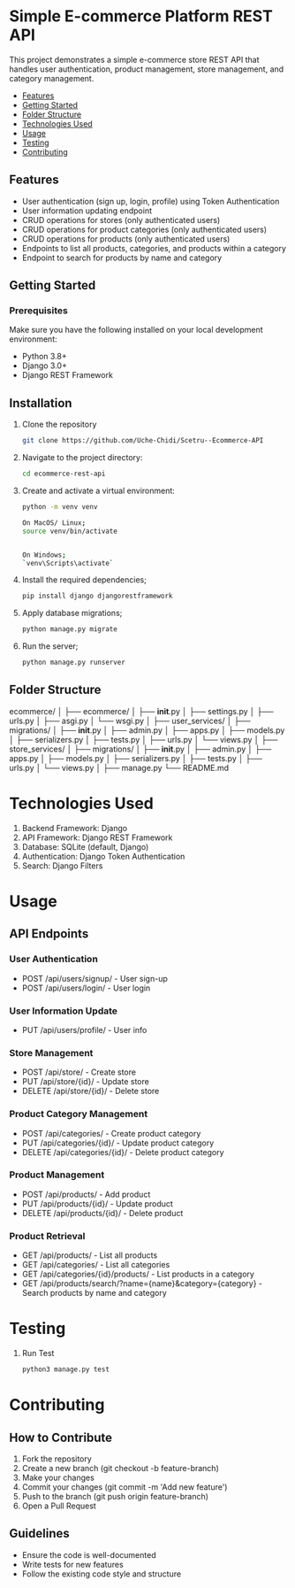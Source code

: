 # Simple E-commerce Platform REST API

This project demonstrates a simple e-commerce store REST API that handles user authentication, product management, store management, and category management.


- [Features](#features)
- [Getting Started](#getting-started)
- [Folder Structure](#folder-structure)
- [Technologies Used](#technologies-used)
- [Usage](#usage)
- [Testing](#testing)
- [Contributing](#contributing)


## Features

- User authentication (sign up, login, profile) using Token Authentication
- User information updating endpoint
- CRUD operations for stores (only authenticated users)
- CRUD operations for product categories (only authenticated users)
- CRUD operations for products (only authenticated users)
- Endpoints to list all products, categories, and products within a category
- Endpoint to search for products by name and category


## Getting Started

### Prerequisites

Make sure you have the following installed on your local development environment:

- Python 3.8+
- Django 3.0+
- Django REST Framework


## Installation

1. Clone the repository
    ```bash
    git clone https://github.com/Uche-Chidi/Scetru--Ecommerce-API

2. Navigate to the project directory:
    ```bash
    cd ecommerce-rest-api

3. Create and activate a virtual environment:
    ```bash
    python -m venv venv

    On MacOS/ Linux;
    source venv/bin/activate


    On Windows; 
    `venv\Scripts\activate`

4. Install the required dependencies;
    ```bash
    pip install django djangorestframework

5. Apply database migrations;
    ```bash
    python manage.py migrate

6. Run the server;
    ```bash
    python manage.py runserver

## Folder Structure

ecommerce/
│
├── ecommerce/
│   ├── __init__.py
│   ├── settings.py
│   ├── urls.py
│   ├── asgi.py
│   └── wsgi.py
│
├── user_services/
│   ├── migrations/
│   ├── __init__.py
│   ├── admin.py
│   ├── apps.py
│   ├── models.py
│   ├── serializers.py
│   ├── tests.py
│   ├── urls.py
│   └── views.py
│
├── store_services/
│   ├── migrations/
│   ├── __init__.py
│   ├── admin.py
│   ├── apps.py
│   ├── models.py
│   ├── serializers.py
│   ├── tests.py
│   ├── urls.py
│   └── views.py
│
├── manage.py
└── README.md

# Technologies Used

1. Backend Framework: Django
2. API Framework: Django REST Framework
3. Database: SQLite (default, Django)
4. Authentication: Django Token Authentication
5. Search: Django Filters

# Usage

## API Endpoints

### User Authentication

- POST /api/users/signup/ - User sign-up
- POST /api/users/login/ - User login

### User Information Update

- PUT /api/users/profile/ - User info

### Store Management

- POST /api/store/ - Create store
- PUT /api/store/{id}/ - Update store
- DELETE /api/store/{id}/ - Delete store

### Product Category Management

- POST /api/categories/ - Create product category
- PUT /api/categories/{id}/ - Update product category
- DELETE /api/categories/{id}/ - Delete product category

### Product Management

- POST /api/products/ - Add product
- PUT /api/products/{id}/ - Update product
- DELETE /api/products/{id}/ - Delete product

### Product Retrieval

- GET /api/products/ - List all products
- GET /api/categories/ - List all categories
- GET /api/categories/{id}/products/ - List products in a category
- GET /api/products/search/?name={name}&category={category} - Search products by name and category

# Testing

1. Run Test 
    ```bash
    python3 manage.py test

# Contributing

## How to Contribute

1. Fork the repository
2. Create a new branch (git checkout -b feature-branch)
3. Make your changes
4. Commit your changes (git commit -m 'Add new feature')
5. Push to the branch (git push origin feature-branch)
6. Open a Pull Request

## Guidelines

- Ensure the code is well-documented
- Write tests for new features
- Follow the existing code style and structure










